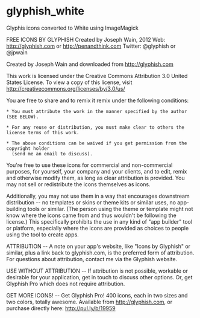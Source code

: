 glyphish_white
==============

Glyphis icons converted to White using ImageMagick

FREE ICONS BY GLYPHISH
Created by Joseph Wain, 2012
Web: http://glyphish.com or http://penandthink.com
Twitter: @glyphish or @jpwain

Created by Joseph Wain and downloaded from http://glyphish.com

This work is licensed under the Creative Commons Attribution 3.0 United States License. To view a copy of this license, visit http://creativecommons.org/licenses/by/3.0/us/

You are free to share and to remix it remix under the following conditions:

	* You must attribute the work in the manner specified by the author (SEE BELOW).

	* For any reuse or distribution, you must make clear to others the license terms of this work.

	* The above conditions can be waived if you get permission from the copyright holder
	  (send me an email to discuss).

You're free to use these icons for commercial and non-commercial purposes, for yourself, your company and your clients, and to edit, remix and otherwise modify them, as long as clear attribution is provided. You may not sell or redistribute the icons themselves as icons.

Additionally, you may not use them in a way that encourages downstream distribution -- no templates or skins or theme kits or similar uses, no app-building tools or similar. (The person using the theme or template might not know where the icons came from and thus wouldn't be following the license.) This specifically prohibits the use in any kind of "app builder" tool or platform, especially where the icons are provided as choices to people using the tool to create apps.

ATTRIBUTION -- A note on your app's website, like "Icons by Glyphish" or similar, plus a link back to glyphish.com, is the preferred form of attribution. For questions about attribution, contact me via the Glyphish website.

USE WITHOUT ATTRIBUTION -- If attribution is not possible, workable or desirable for your application, get in touch to discuss other options. Or, get Glyphish Pro which does not require attribution.

GET MORE ICONS! -- Get Glyphish Pro! 400 icons, each in two sizes and two colors, totally awesome. Available from http://glyphish.com, or purchase directly here: http://pul.ly/b/19959